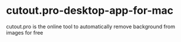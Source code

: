 # cutout.pro-desktop-app-for-mac
cutout.pro is the online tool to automatically remove background from images for free
